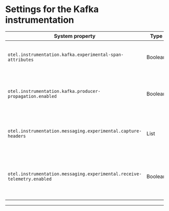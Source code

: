 # Settings for the Kafka instrumentation

| System property                                           | Type    | Default | Description                                                                |
|-----------------------------------------------------------|---------|---------|----------------------------------------------------------------------------|
| `otel.instrumentation.kafka.experimental-span-attributes` | Boolean | `false` | Enable the capture of experimental span attributes.                        |
| `otel.instrumentation.kafka.producer-propagation.enabled` | Boolean | `true`  | Enable context propagation for kafka message producer.                     |
| `otel.instrumentation.messaging.experimental.capture-headers` | List    | Empty   | Enable the capture of experimental headers in messaging systems.           |
| `otel.instrumentation.messaging.experimental.receive-telemetry.enabled` | Boolean | `false` | Enable the capture of experimental receive telemetry in messaging systems. |
---------
